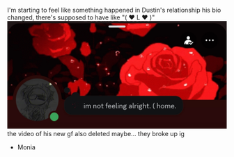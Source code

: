 I'm starting to feel like something happened in Dustin's relationship
his bio changed, there's supposed to have like "( ❤️ L ❤️ )"
<img title="Dustin" alt="Dustin" src="http://github.com/NTDCore/ScriptPersonal/blob/main/messages/assets/Screenshot_20250306_052058_Discord.png?raw=true">
the video of his new gf also deleted
maybe... they broke up ig
- Monia